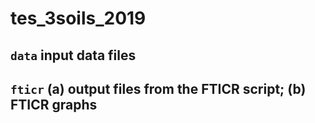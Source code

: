 # tes_3soils_2019

## `data` input data files

## `fticr` (a) output files from the FTICR script; (b) FTICR graphs 
